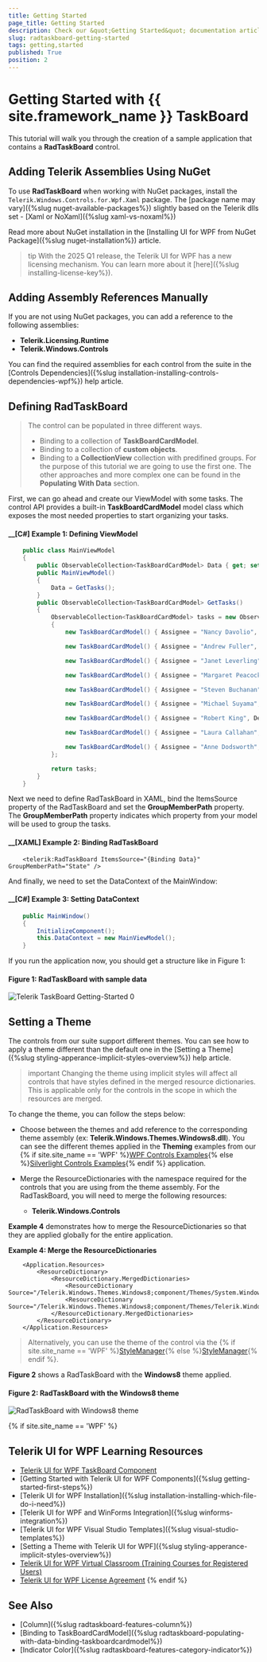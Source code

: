 ```yaml
---
title: Getting Started
page_title: Getting Started
description: Check our &quot;Getting Started&quot; documentation article for the RadTaskBoard {{ site.framework_name }} control.
slug: radtaskboard-getting-started
tags: getting,started
published: True
position: 2
---
```


# Getting Started with {{ site.framework_name }} TaskBoard

This tutorial will walk you through the creation of a sample application that contains a __RadTaskBoard__ control.

## Adding Telerik Assemblies Using NuGet

To use __RadTaskBoard__ when working with NuGet packages, install the `Telerik.Windows.Controls.for.Wpf.Xaml` package. The [package name may vary]({%slug nuget-available-packages%}) slightly based on the Telerik dlls set - [Xaml or NoXaml]({%slug xaml-vs-noxaml%})

Read more about NuGet installation in the [Installing UI for WPF from NuGet Package]({%slug nuget-installation%}) article.

>tip With the 2025 Q1 release, the Telerik UI for WPF has a new licensing mechanism. You can learn more about it [here]({%slug installing-license-key%}).

## Adding Assembly References Manually

If you are not using NuGet packages, you can add a reference to the following assemblies:

* __Telerik.Licensing.Runtime__
* __Telerik.Windows.Controls__

You can find the required assemblies for each control from the suite in the [Controls Dependencies]({%slug installation-installing-controls-dependencies-wpf%}) help article.

## Defining RadTaskBoard

> The control can be populated in three different ways. 
> * Binding to a collection of __TaskBoardCardModel__.
> * Binding to a collection of __custom objects__.
> * Binding to a __CollectionView__ collection with predifined groups. 
> For the purpose of this tutorial we are going to use the first one. The other approaches and more complex one can be found in the __Populating With Data__ section.

First, we can go ahead and create our ViewModel with some tasks. The control API provides a built-in __TaskBoardCardModel__ model class which exposes the most needed properties to start organizing your tasks.

#### __[C#] Example 1: Defining ViewModel
```C#
    public class MainViewModel
	{
		public ObservableCollection<TaskBoardCardModel> Data { get; set; }
		public MainViewModel()
		{
			Data = GetTasks();
		}
		public ObservableCollection<TaskBoardCardModel> GetTasks()
		{
			ObservableCollection<TaskBoardCardModel> tasks = new ObservableCollection<TaskBoardCardModel>
			{
				new TaskBoardCardModel() { Assignee = "Nancy Davolio", Description = "Task Description", State = "In Progress", Title = "Task Title" },

				new TaskBoardCardModel() { Assignee = "Andrew Fuller", Description = "Task Description", State = "Not Done", Title = "Task Title" },

				new TaskBoardCardModel() { Assignee = "Janet Leverling", Description = "Task Description", State = "Not Done", Title = "Task Title" },

				new TaskBoardCardModel() { Assignee = "Margaret Peacock", Description = "Task Description", State = "Not Done", Title = "Task Title" },

				new TaskBoardCardModel() { Assignee = "Steven Buchanan", Description = "Task Description", State = "Done", Title = "Task Title" },

				new TaskBoardCardModel() { Assignee = "Michael Suyama", Description = "Task Description", State = "Done", Title = "Task Title" },

				new TaskBoardCardModel() { Assignee = "Robert King", Description = "Task Description", State = "Done", Title = "Task Title" },

				new TaskBoardCardModel() { Assignee = "Laura Callahan", Description = "Task Description", State = "In Progress", Title = "Task Title" },

				new TaskBoardCardModel() { Assignee = "Anne Dodsworth", Description = "Task Description", State = "In Progress", Title = "Task Title" }
			};

			return tasks;
		}
	}
```

Next we need to define RadTaskBoard in XAML, bind the ItemsSource property of the RadTaskBoard and set the __GroupMemberPath__ property. The __GroupMemberPath__ property indicates which property from your model will be used to group the tasks.

#### __[XAML] Example 2: Binding RadTaskBoard
```XAML
    <telerik:RadTaskBoard ItemsSource="{Binding Data}" GroupMemberPath="State" />
```

And finally, we need to set the DataContext of the MainWindow:

#### __[C#] Example 3: Setting DataContext
```C#
    public MainWindow() 
    { 
        InitializeComponent(); 
        this.DataContext = new MainViewModel(); 
    }
```

If you run the application now, you should get a structure like in Figure 1:
#### Figure 1: RadTaskBoard with sample data
![Telerik TaskBoard Getting-Started 0](images/getting_started_1.png)

## Setting a Theme

The controls from our suite support different themes. You can see how to apply a theme different than the default one in the [Setting a Theme]({%slug styling-apperance-implicit-styles-overview%}) help article.

>important Changing the theme using implicit styles will affect all controls that have styles defined in the merged resource dictionaries. This is applicable only for the controls in the scope in which the resources are merged. 

To change the theme, you can follow the steps below:

* Choose between the themes and add reference to the corresponding theme assembly (ex: **Telerik.Windows.Themes.Windows8.dll**). You can see the different themes applied in the **Theming** examples from our {% if site.site_name == 'WPF' %}[WPF Controls Examples](https://demos.telerik.com/wpf/){% else %}[Silverlight Controls Examples](https://demos.telerik.com/silverlight/#Slider/Theming){% endif %} application.

* Merge the ResourceDictionaries with the namespace required for the controls that you are using from the theme assembly. For the RadTaskBoard, you will need to merge the following resources:

	* __Telerik.Windows.Controls__

__Example 4__ demonstrates how to merge the ResourceDictionaries so that they are applied globally for the entire application.

__Example 4: Merge the ResourceDictionaries__  
```XAML
	<Application.Resources>
		<ResourceDictionary>
			<ResourceDictionary.MergedDictionaries>
				<ResourceDictionary Source="/Telerik.Windows.Themes.Windows8;component/Themes/System.Windows.xaml"/>
				<ResourceDictionary Source="/Telerik.Windows.Themes.Windows8;component/Themes/Telerik.Windows.Controls.xaml"/>
			</ResourceDictionary.MergedDictionaries>
		</ResourceDictionary>
	</Application.Resources>
```

>Alternatively, you can use the theme of the control via the {% if site.site_name == 'WPF' %}[StyleManager](https://docs.telerik.com/devtools/wpf/styling-and-appearance/stylemanager/common-styling-apperance-setting-theme-wpf){% else %}[StyleManager](https://docs.telerik.com/devtools/silverlight/styling-and-appearance/stylemanager/common-styling-apperance-setting-theme){% endif %}.

__Figure 2__ shows a RadTaskBoard with the **Windows8** theme applied.

#### __Figure 2: RadTaskBoard with the Windows8 theme__
![RadTaskBoard with Windows8 theme](images/RadTaskBoard-setting-theme.png)

{% if site.site_name == 'WPF' %}
## Telerik UI for WPF Learning Resources

* [Telerik UI for WPF TaskBoard Component](https://www.telerik.com/products/wpf/task-board.aspx)
* [Getting Started with Telerik UI for WPF Components]({%slug getting-started-first-steps%})
* [Telerik UI for WPF Installation]({%slug installation-installing-which-file-do-i-need%})
* [Telerik UI for WPF and WinForms Integration]({%slug winforms-integration%})
* [Telerik UI for WPF Visual Studio Templates]({%slug visual-studio-templates%})
* [Setting a Theme with Telerik UI for WPF]({%slug styling-apperance-implicit-styles-overview%})
* [Telerik UI for WPF Virtual Classroom (Training Courses for Registered Users)](https://learn.telerik.com/learn/course/external/view/elearning/16/telerik-ui-for-wpf) 
* [Telerik UI for WPF License Agreement](https://www.telerik.com/purchase/license-agreement/wpf-dlw-s)
{% endif %}

## See Also
 * [Column]({%slug radtaskboard-features-column%})
 * [Binding to TaskBoardCardModel]({%slug radtaskboard-populating-with-data-binding-taskboardcardmodel%})
 * [Indicator Color]({%slug radtaskboard-features-category-indicator%})
